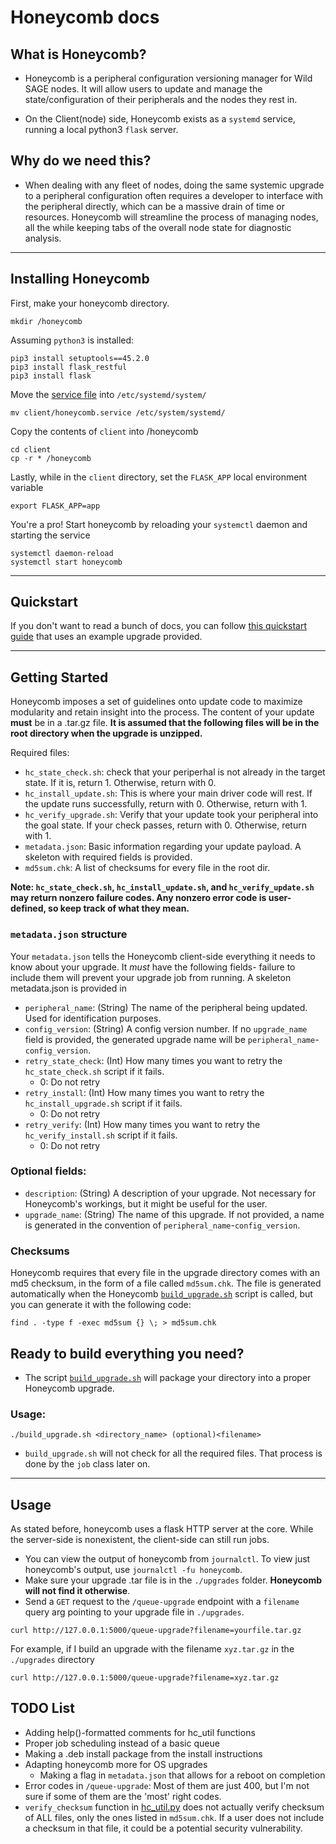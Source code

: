 # Honeycomb docs
## What is Honeycomb? 
* Honeycomb is a peripheral configuration versioning manager for Wild SAGE nodes. It will allow users to update and manage the state/configuration of their peripherals and the nodes they rest in.

* On the Client(node) side, Honeycomb exists as a `systemd` service, running a local python3 `flask` server.  

## Why do we need this?
* When dealing with any fleet of nodes, doing the same systemic upgrade to a peripheral configuration often requires a developer to interface with the peripheral directly, which can be a massive drain of time or resources. Honeycomb will streamline the process of managing nodes, all the while keeping tabs of the overall node state for diagnostic analysis. 

-------
## Installing Honeycomb

First, make your honeycomb directory. 
```
mkdir /honeycomb
```

Assuming `python3` is installed: 
```
pip3 install setuptools==45.2.0
pip3 install flask_restful
pip3 install flask
```
Move the [service file](client/honeycomb.service) into `/etc/systemd/system/`
```
mv client/honeycomb.service /etc/system/systemd/
```  
Copy the contents of `client` into /honeycomb
```
cd client
cp -r * /honeycomb
```
Lastly, while in the `client` directory, set the `FLASK_APP` local environment variable
```
export FLASK_APP=app
```
You're a pro! Start honeycomb by reloading your `systemctl` daemon and starting the service
```
systemctl daemon-reload
systemctl start honeycomb
```

-------
## Quickstart 

If you don't want to read a bunch of docs, you can follow [this quickstart guide](QUICKSTART.md) that uses an example upgrade provided. 

-------
## Getting Started

Honeycomb imposes a set of guidelines onto update code to maximize modularity and retain insight into the process. The content of your update **must** be in a .tar.gz file. **It is assumed that the following files will be in the root directory when the upgrade is unzipped.**

Required files: 
* `hc_state_check.sh`: check that your periperhal is not already in the target state. If it is, return 1. Otherwise, return with 0. 
* `hc_install_update.sh`: This is where your main driver code will rest. If the update runs successfully, return with 0. Otherwise, return with 1. 
* `hc_verify_upgrade.sh`: Verify that your update took your peripheral into the goal state. If your check passes, return with 0. Otherwise, return with 1.
* `metadata.json`: Basic information regarding your update payload. A skeleton with required fields is provided.
* `md5sum.chk`: A list of checksums for every file in the root dir.

**Note: `hc_state_check.sh`, `hc_install_update.sh`, and `hc_verify_update.sh` may return nonzero failure codes. Any nonzero error code is user-defined, so keep track of what they mean.**

### `metadata.json` structure
Your `metadata.json` tells the Honeycomb client-side everything it needs to know about your upgrade. It *must* have the following fields- failure to include them will prevent your upgrade job from running. A skeleton metadata.json is provided in 

* `peripheral_name`: (String) The name of the peripheral being updated. Used for identification purposes. 
* `config_version`: (String) A config version number. If no `upgrade_name` field is provided, the generated upgrade name will be `peripheral_name`-`config_version`. 
* `retry_state_check`: (Int) How many times you want to retry the `hc_state_check.sh` script if it fails. 
    * 0: Do not retry
* `retry_install`: (Int) How many times you want to retry the `hc_install_upgrade.sh` script if it fails. 
    * 0: Do not retry
* `retry_verify`: (Int) How many times you want to retry the `hc_verify_install.sh` script if it fails. 
    * 0: Do not retry

### Optional fields:
* `description`: (String) A description of your upgrade. Not necessary for Honeycomb's workings, but it might be useful for the user. 
* `upgrade_name`: (String) The name of this upgrade. If not provided, a name is generated in the convention of `peripheral_name`-`config_version`. 

### Checksums

Honeycomb requires that every file in the upgrade directory comes with an md5 checksum, in the form of a file called `md5sum.chk`. The file is generated automatically when the Honeycomb [`build_upgrade.sh`](client/upgrades/build_upgrade.sh) script is called, but you can generate it with the following code: 
```
find . -type f -exec md5sum {} \; > md5sum.chk
```

## Ready to build everything you need?
* The script [`build_upgrade.sh`](client/upgrades/build_upgrade.sh) will package your directory into a proper Honeycomb upgrade. 
### Usage:

```
./build_upgrade.sh <directory_name> (optional)<filename>
```
* `build_upgrade.sh` will not check for all the required files. That process is done by the `job` class later on. 

----------

## Usage
As stated before, honeycomb uses a flask HTTP server at the core. While the server-side is nonexistent, the client-side can still run jobs.
* You can view the output of honeycomb from `journalctl`. To view just honeycomb's output, use `journalctl -fu honeycomb`. 
* Make sure your upgrade .tar file is in the `./upgrades` folder. **Honeycomb will not find it otherwise**.
* Send a `GET` request to the `/queue-upgrade` endpoint with a `filename` query arg pointing to your upgrade file in `./upgrades`. 
```
curl http://127.0.0.1:5000/queue-upgrade?filename=yourfile.tar.gz
```
For example, if I build an upgrade with the filename `xyz.tar.gz` in the `./upgrades` directory
```
curl http://127.0.0.1:5000/queue-upgrade?filename=xyz.tar.gz
```

## TODO List
* Adding help()-formatted comments for hc_util functions
* Proper job scheduling instead of a basic queue
* Making a .deb install package from the install instructions
* Adapting honeycomb more for OS upgrades
    * Making a flag in `metadata.json` that allows for a reboot on completion
* Error codes in `/queue-upgrade`: Most of them are just 400, but I'm not sure if some of them are the 'most' right codes. 
* `verify_checksum` function in [hc_util.py](client/lib/hc_util.py) does not actually verify checksum of ALL files, only the ones listed in `md5sum.chk`. If a user does not include a checksum in that file, it could be a potential security vulnerability. 

